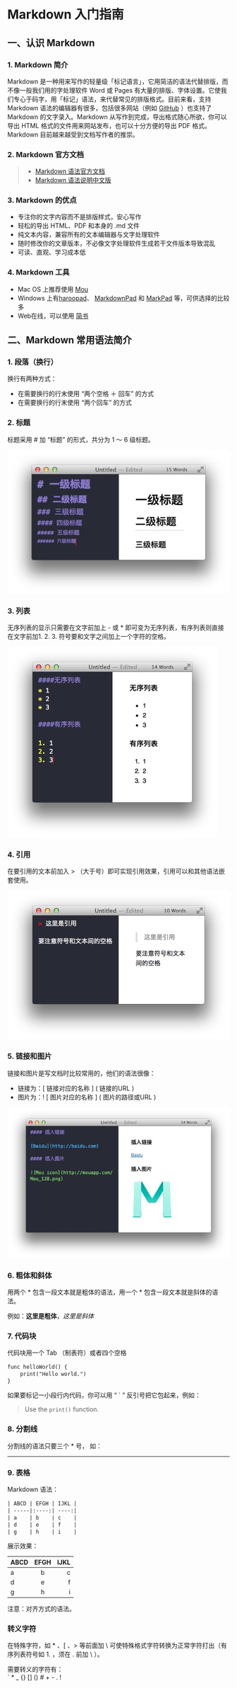 # Markdown 入门指南

## 一、认识 Markdown

### 1. Markdown 简介
Markdown 是一种用来写作的轻量级「标记语言」，它用简洁的语法代替排版，而不像一般我们用的字处理软件 Word 或 Pages 有大量的排版、字体设置。它使我们专心于码字，用「标记」语法，来代替常见的排版格式。目前来看，支持 Markdown 语法的编辑器有很多，包括很多网站（例如 [GitHub](http://www.github.com) ）也支持了 Markdown 的文字录入。Markdown 从写作到完成，导出格式随心所欲，你可以导出 HTML 格式的文件用来网站发布，也可以十分方便的导出 PDF 格式。Markdown 目前越来越受到文档写作者的推崇。

### 2. Markdown 官方文档
> - [Markdown 语法官方文档](http://daringfireball.net/projects/markdown/syntax)
> - [Markdown 语法说明中文版](http://wowubuntu.com/markdown/)

### 3. Markdown 的优点
- 专注你的文字内容而不是排版样式，安心写作
- 轻松的导出 HTML、PDF 和本身的 .md 文件
- 纯文本内容，兼容所有的文本编辑器与文字处理软件
- 随时修改你的文章版本，不必像文字处理软件生成若干文件版本导致混乱
- 可读、直观、学习成本低

### 4. Markdown 工具
- Mac OS 上推荐使用 [Mou](http://25.io/mou/)
- Windows 上有[haroopad]()、 [MarkdownPad](http://www.markdownpad.com/) 和 [MarkPad](http://code52.org/DownmarkerWPF/) 等，可供选择的比较多
- Web在线，可以使用 [简书](http://www.jianshu.com)

## 二、Markdown 常用语法简介

### 1. 段落（换行）
换行有两种方式：

- 在需要换行的行末使用 “两个空格 ＋ 回车” 的方式
- 在需要换行的行末使用 “两个回车” 的方式

### 2. 标题
标题采用 \# 加 “标题” 的形式，共分为 1 ～ 6 级标题。

![标题](标题.jpg)

### 3. 列表
无序列表的显示只需要在文字前加上 \- 或 \* 即可变为无序列表，有序列表则直接在文字前加1. 2. 3. 符号要和文字之间加上一个字符的空格。

![列表](列表.jpg)

### 4. 引用
在要引用的文本前加入 \> （大于号）即可实现引用效果，引用可以和其他语法嵌套使用。

![引用](引用.jpg)

### 5. 链接和图片
链接和图片是写文档时比较常用的，他们的语法很像：

- 链接为：\[ 链接对应的名称 \] \( 链接的URL \)
- 图片为：\! \[ 图片对应的名称 \] \( 图片的路径或URL \)

![链接和图片](链接和图片.jpg)

### 6. 粗体和斜体
用两个 * 包含一段文本就是粗体的语法，用一个 * 包含一段文本就是斜体的语法。

例如：**这里是粗体**，*这里是斜体*

### 7. 代码块
代码块用一个 Tab （制表符）或者四个空格

	func helloWorld() {
		print("Hello world.")
	}
	
如果要标记一小段行内代码，你可以用 “ \` ” 反引号把它包起来，例如：

> Use the `print()` function.

### 8. 分割线
分割线的语法只要三个 \* 号， 如：
***

### 9. 表格
Markdown 语法：

	| ABCD | EFGH | IJKL |
	| -----|:----:| ----:|
	| a    | b    | c    |
	| d    | e    | f    |
	| g    | h    | i    |

展示效果：

| ABCD | EFGH | IJKL |
| -----|:----:| ----:|
| a    | b    | c    |
| d    | e    |  f   |
| g    | h    |   i  |

注意：对齐方式的语法。

### 转义字符
在特殊字符，如 * 、[ 、> 等前面加 \ 可使特殊格式字符转换为正常字符打出（有序列表符号如 1. ，须在 . 前加 \ ）。

需要转义的字符有：
	\
	`
	*
	_
	{}
	[]
	()
	#
	+
	-
	.
	!
